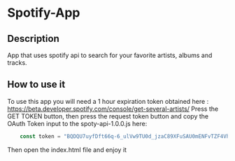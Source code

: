 # Spotify-App

## Description
App that uses spotify api to search for your favorite artists, albums and tracks.

## How to use it
To use this app you will need a 1 hour expiration token obtained here : https://beta.developer.spotify.com/console/get-several-artists/ 
Press the GET TOKEN button, then press the request token button and copy the OAuth Token input to the spoty-api-1.0.0.js here: 
```javascript
    const token = "BQDQU7uyfDft66q-6_ulVw9TU0d_jzaC89XFuSAU0mENFvTZF4VhDlCN4SPydG8n-3wU5KOchebpxp7MnO4Z5rAF5SbC4Cif-sRW5grYsJa4jo7wfR0Rda7bZ3Sy4cBFoYZrV1WM6ehOJ7Up";

```
Then open the index.html file and enjoy it